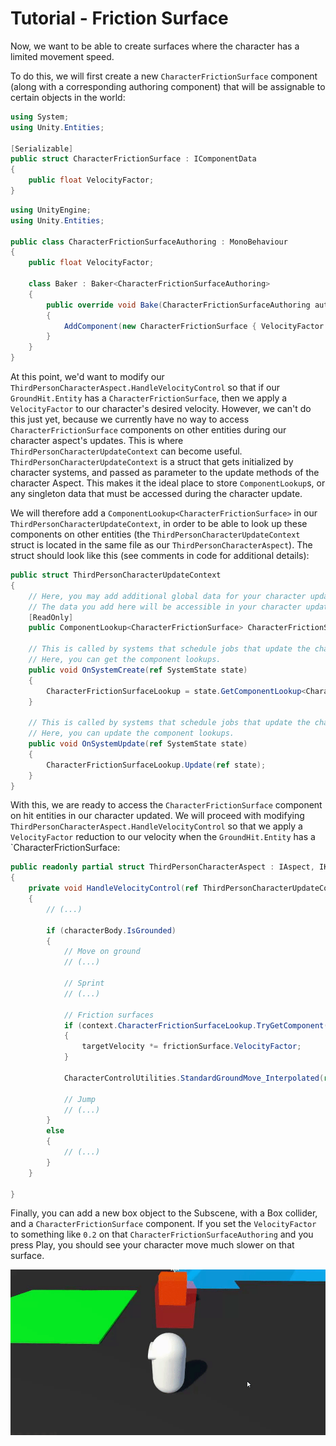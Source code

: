 
# Tutorial - Friction Surface

Now, we want to be able to create surfaces where the character has a limited movement speed. 

To do this, we will first create a new `CharacterFrictionSurface` component (along with a corresponding authoring component) that will be assignable to certain objects in the world:

```cs
using System;
using Unity.Entities;

[Serializable]
public struct CharacterFrictionSurface : IComponentData
{
    public float VelocityFactor;
}
```

```cs
using UnityEngine;
using Unity.Entities;

public class CharacterFrictionSurfaceAuthoring : MonoBehaviour
{
    public float VelocityFactor;

    class Baker : Baker<CharacterFrictionSurfaceAuthoring>
    {
        public override void Bake(CharacterFrictionSurfaceAuthoring authoring)
        {
            AddComponent(new CharacterFrictionSurface { VelocityFactor = authoring.VelocityFactor });
        }
    }
}
```

At this point, we'd want to modify our `ThirdPersonCharacterAspect.HandleVelocityControl` so that if our `GroundHit.Entity` has a `CharacterFrictionSurface`, then we apply a `VelocityFactor` to our character's desired velocity. However, we can't do this just yet, because we currently have no way to access `CharacterFrictionSurface` components on other entities during our character aspect's updates. This is where `ThirdPersonCharacterUpdateContext` can become useful. `ThirdPersonCharacterUpdateContext` is a struct that gets initialized by character systems, and passed as parameter to the update methods of the character Aspect. This makes it the ideal place to store `ComponentLookup`s, or any singleton data that must be accessed during the character update.

We will therefore add a `ComponentLookup<CharacterFrictionSurface>` in our `ThirdPersonCharacterUpdateContext`, in order to be able to look up these components on other entities (the `ThirdPersonCharacterUpdateContext` struct is located in the same file as our `ThirdPersonCharacterAspect`). The struct should look like this (see comments in code for additional details):

```cs
public struct ThirdPersonCharacterUpdateContext
{
    // Here, you may add additional global data for your character updates, such as ComponentLookups, Singletons, NativeCollections, etc...
    // The data you add here will be accessible in your character updates and all of your character "callbacks".
    [ReadOnly]
    public ComponentLookup<CharacterFrictionSurface> CharacterFrictionSurfaceLookup;

    // This is called by systems that schedule jobs that update the character aspect, in their OnCreate().
    // Here, you can get the component lookups.
    public void OnSystemCreate(ref SystemState state)
    {
        CharacterFrictionSurfaceLookup = state.GetComponentLookup<CharacterFrictionSurface>(true);
    }

    // This is called by systems that schedule jobs that update the character aspect, in their OnUpdate()
    // Here, you can update the component lookups.
    public void OnSystemUpdate(ref SystemState state)
    {
        CharacterFrictionSurfaceLookup.Update(ref state);
    }
}
```

With this, we are ready to access the `CharacterFrictionSurface` component on hit entities in our character updated. We will proceed with modifying `ThirdPersonCharacterAspect.HandleVelocityControl` so that we apply a `VelocityFactor` reduction to our velocity when the `GroundHit.Entity` has a `CharacterFrictionSurface:

```cs
public readonly partial struct ThirdPersonCharacterAspect : IAspect, IKinematicCharacterProcessor<ThirdPersonCharacterUpdateContext>
{
    private void HandleVelocityControl(ref ThirdPersonCharacterUpdateContext context, ref KinematicCharacterUpdateContext baseContext)
    {
        // (...)

        if (characterBody.IsGrounded)
        {
            // Move on ground
            // (...)
            
            // Sprint
            // (...)
            
            // Friction surfaces
            if (context.CharacterFrictionSurfaceLookup.TryGetComponent(characterBody.GroundHit.Entity, out CharacterFrictionSurface frictionSurface))
            {
                targetVelocity *= frictionSurface.VelocityFactor;
            }
            
            CharacterControlUtilities.StandardGroundMove_Interpolated(ref characterBody.RelativeVelocity, targetVelocity, characterComponent.GroundedMovementSharpness, deltaTime, characterBody.GroundingUp, characterBody.GroundHit.Normal);
            
            // Jump
            // (...)
        }
        else
        {
            // (...)
        }
    }

}
```

Finally, you can add a new box object to the Subscene, with a Box collider, and a `CharacterFrictionSurface` component. If you set the `VelocityFactor` to something like `0.2` on that `CharacterFrictionSurfaceAuthoring` and you press Play, you should see your character move much slower on that surface.

![](../Images/tutorial_friction_surface.gif)
